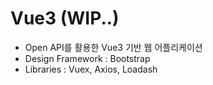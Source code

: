 # Vue3 (WIP..) 
- Open API를 활용한 Vue3 기반 웹 어플리케이션
- Design Framework : Bootstrap
- Libraries : Vuex, Axios, Loadash
